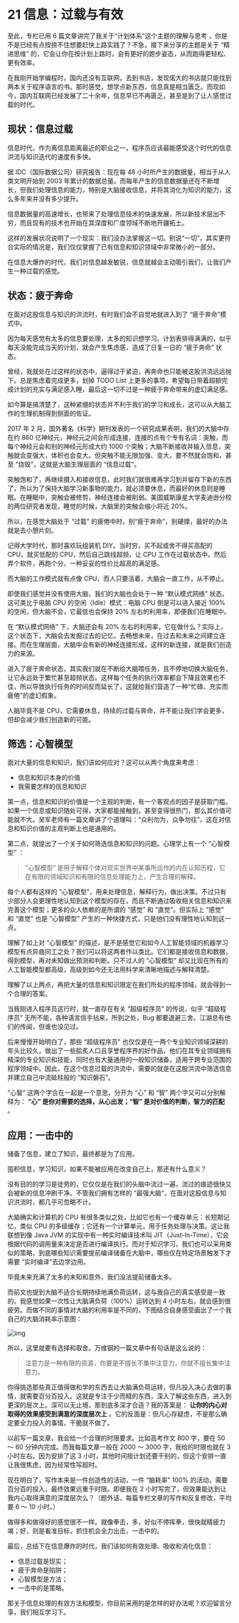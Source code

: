 # 21 信息：过载与有效

至此，专栏已用 6 篇文章讲完了我关于“计划体系”这个主题的理解与思考 ，你是不是已经有点按捺不住想要赶快上路实践了？不急，接下来分享的主题是关于 “精进思维” 的，它会让你在按计划上路时，会有更好的跑步姿态，从而跑得更轻松、更有效率。

在我刚开始学编程时，国内还没有互联网，去到书店，发现偌大的书店就只能找到两本关于程序语言的书。那时感觉，想学点新东西，信息真是相当匮乏。而现如今，国内互联网已经发展了二十余年，信息早已不再匮乏，甚至是到了让人感觉过载的时代。

## 现状：信息过载

信息时代，作为离信息距离最近的职业之一，程序员应该最能感受这个时代的信息洪流与知识迭代的速度有多快。

据 IDC（国际数据公司）研究报告：现在每 48 小时所产生的数据量，相当于从人类文明开始到 2003 年累计的数据总量。而每年产生的信息数据量还在不断增长，但我们处理信息的能力，特别是大脑接收信息，并将其消化为知识的能力，这么多年来并没有多少提升。

信息数据量的高速增长，也带来了处理信息技术的快速发展，所以新技术层出不穷，而且现有的技术也开始在其深度和广度领域不断地开疆拓土。

这样的发展状况说明了一个现实：我们没办法掌握这一切。别说“一切”，其实更符合实际的情况是，我们仅仅掌握了已有信息和知识领域中非常微小的一部分。

在信息大爆炸的时代，我们对信息越发敏锐，信息就越会主动吸引我们，让我们产生一种过载的感觉。

## 状态：疲于奔命

在面对这股信息与知识的洪流时，有时我们会不自觉地就进入到了 “疲于奔命”模式中。

因为每天感觉有太多的信息要处理，太多的知识想学习。计划表排得满满的，似乎每天没能完成当天的计划，就会产生焦虑感，造成了日复一日的 “疲于奔命” 状态。

曾经，我就处在过这样的状态中，逼得过于紧迫，再奔命也只能被这股洪流远远抛下。总是焦虑着完成更多，划掉 TODO List 上更多的事项，希望每日带着超额完成计划的充实与满足感入睡，最后这一切不过是一种疲于奔命带来的虚幻满足感。

如今算是搞清楚了，这种紧绷的状态并不利于我们的学习和成长，这可以从大脑工作的生理机制得到侧面的佐证。

2017 年 2 月，国外著名《科学》期刊发表的一个研究成果表明，我们的大脑中存在约 860 亿神经元，神经元之间会形成连接，连接的点有个专有名词：突触，而每个神经元会和别的神经元形成大约 1000 个突触；大脑不断接收并输入信息，突触就会变强大，体积也会变大。但突触不能无限加强、变大，要不然就会饱和，甚至 “烧毁”，这就是大脑生理层面的 “信息过载”。

突触饱和了，再继续摄入和接收信息，此时我们就很难再学习到并留存下新的东西了，所以为了保持大脑学习新事物的能力，就必须要休息，而最好的休息则是睡眠。在睡眠中，突触会被修剪，神经连接会被削弱。美国威斯康星大学麦迪逊分校的两位研究者发现，睡觉的时候，大脑里的突触会缩小将近 20%。

所以，在感觉大脑处于 “过载” 的疲倦中时，别“疲于奔命”，别硬撑，最好的办法就是去小憩片刻。

记得大学时代，那时喜欢玩组装机 DIY。当时穷，买不起或舍不得买高配的 CPU，就买低配的 CPU，然后自己跳线超频，让 CPU 工作在过载状态中。然后弄个软件，再跑个分，一种妥妥的性价比超高的满足感。

而大脑的工作模式就有点像 CPU，而人只要活着，大脑会一直工作，从不停止。

即使我们感觉并没有使用大脑，我们的大脑也会处于一种 “默认模式网络” 状态。这可类比于电脑 CPU 的空闲（Idle）模式：电脑 CPU 倒是可以进入接近 100% 的空闲，但大脑不会，它最低也会保持 20% 左右的利用率，即便我们在睡眠中。

在 “默认模式网络” 下，大脑还会有 20% 左右的利用率，它在做什么？实际上，这个状态下，大脑会去发掘过去的记忆，去畅想未来，在过去和未来之间建立连接。而在生理层面，大脑中会有新的神经连接形成，这样的新连接，就是我们创造力的来源。

进入了疲于奔命状态，其实我们就在不断给大脑喂任务，且不停地切换大脑任务，让它永远处于繁忙甚至超频状态。这样每个任务的执行效率都会下降且效果也不佳，所以导致执行任务的时间反而延长了，这就给我们营造了一种“忙碌、充实而疲倦”的虚幻假象。

人脑毕竟不是 CPU，它需要休息，持续的过载与奔命，并不能让我们学会更多，但却会减少我们创造新的可能。

## 筛选：心智模型

面对大量的信息和知识，我们该如何应对？这可以从两个角度来考虑：

- 信息和知识本身的价值
- 我需要怎样的信息和知识

第一点，信息和知识的价值是一个主观的判断，有一个客观点的因子是获取门槛。如果一个信息或知识随处可得，大家都能接触到，甚至变得很热门，那么其价值可能就不大。吴军老师有一篇文章讲了个道理叫：“众利勿为，众争勿往”，这在对信息和知识价值的主观判断上也是通用的。

第二点，就提出了一个关于如何筛选信息和知识的问题。心理学上有一个 “心智模型” ：

> “心智模型” 是用于解释个体对现实世界中某事所运作的内在认知历程，它在有限的领域知识和有限的信息处理能力上，产生合理的解释。

每个人都有这样的 “心智模型”，用来处理信息，解释行为，做出决策。不过只有少部分人会更理性地认知到这个模型的存在，而且不断通过吸收相关信息和知识来完善这个模型；更多的众人依赖的是所谓的 “感觉” 和 “直觉”。但实际上 “感觉” 和 “直觉” 也是 “心智模型” 产生的一种快捷方式，只是他们没有理性地认知到这一点。

理解了如上对 “心智模型” 的描述，是不是感觉它和如今人工智能领域的机器学习模型有点异曲同工之处？我们可以将这两者作以类比。它们都是接收信息和数据，得到模型，再对未知做出预测和判断。只不过人的 “心智模型” 却又比现在所有的人工智能模型都高级，高级到如今还无法用科学来清晰地描述与解释清楚。

理解了以上两点，再把大量的信息和知识限定在我们所处的程序领域，就会得到一个合理的答案。

当我刚进入程序员这行时，就一直存在有关 “超级程序员” 的传说，似乎 “超级程序员” 无所不能，各种语言信手拈来，所到之处，Bug 都要退避三舍。江湖总有他们的传闻，但谁也没见过。

后来慢慢开始明白了，那些 “超级程序员” 也仅仅是在一两个专业知识领域深耕的年头比较久，做出了一些脍炙人口且享誉程序界的好作品，他们在其专业领域拥有精深的专业知识和技能，同时也有大量通用的一般知识储备，适用于跨专业范围的程序领域中。因此，在这个信息过载的洪流中，需要的就是在这股洪流中筛选信息并建立自己中流砥柱般的 “知识磐石”。

“心智” 这两个字合在一起是一个意思，分开为 “心” 和 “智” 两个字又可以分别解释为： **“心” 是你对需要的选择，从心出发；“智” 是对价值的判断，智力的匹配** 。

## 应用：一击中的

储备了信息，建立了知识，最终都是为了应用。

囤积信息，学习知识，如果不能被应用在改变自己上，那还有什么意义？

没有目的的学习是徒劳的，它仅仅是在我们的头脑中流过一遍，流过的痕迹很快又会被新的信息冲刷干净。不管我们拥有怎样的 “最强大脑”，在面对这股信息与知识洪流时，都几乎可忽略不计。

大脑确实和计算机的 CPU 有很多类似之处，比如它也有一个缓存单元：长短期记忆，类似 CPU 的多级缓存；它还有一个计算单元，用于任务处理与决策。这让我联想到像 Java JVM 的实现中有一种实时编译技术叫 JIT（Just-In-Time），它会根据代码的调用量来决定是否进行编译执行。而对于知识学习，我们也可以采用类似的策略，到底哪些知识需要提前编译储备在大脑中，哪些仅在特定场景触发下才需要 “实时编译”去边学边用。

毕竟未来充满了太多的未知和意外，我们没法提前储备太多。

而前文也提到大脑不适合长期持续地满负荷运转，这与我自己的真实感受是一致的。我感觉如果一次性让大脑满负荷（100%）运转达到 4 小时左右，就会感到很疲劳。而做不同的事情对大脑的利用率是不同的，下图结合自身感受画出了一个我自己的大脑消耗率示意图：

![img](assets/a5c64ac7e7b9392993a40147ef5550bf.png)

所以，这里就要有选择和取舍。万维钢的一篇文章中有句话是这么说的：

> 注意力是一种有限的资源，你要是不擅长不集中注意力，你就不擅长集中注意力。

你得挑选那些真正值得做和学的东西去让大脑满负荷运转，但凡投入决心去做的事情，就需要百分百投入。这就是专注于少而精的东西，深入了解这些东西，进入到更深的层次上。深可以无止境，那到底多深才合适？我的答案是： **让你的内心对取得的效果感受到满意的深度层次上** 。它的反面是：但凡心存疑虑，不是那么确定要全力投入的事情，干脆就不做了。

以前写一篇文章，我会给一个合理的时限要求。比如高考作文 800 字，要在 50 ～ 60 分钟内完成。而我每篇文章一般在 2000 ～ 3000 字，我给的时限也就在 3 小时左右。因为安排了这 3 小时，其他时间按计划还要干别的，但这个安排一直让我很焦虑，因为经常性写超时。

现在明白了，写作本来是一件创造性的活动，一件 “脑耗率” 100% 的活动，需要百分百的投入，最终效果远重于时限。即便我在 2 小时写完了，但效果能达到让我内心取得满意的深度层次么？（题外话，每篇专栏文章的写作和反复修改，平均要 6 ～ 10 小时。）

做得多和做得好的感觉很不一样。就像拳击，多，好似不停挥拳，很快就精疲力竭；好，则是看准目标，抓住机会全力出击，一击中的。

最后，总结下在信息爆炸的时代，我们该如何有效处理、吸收和消化信息：

- 信息过载是现实；
- 疲于奔命是陷阱；
- 心智模型是方法；
- 一击中的是策略。

那关于信息处理的有效方法和模型，你目前采用的是怎样的好办法呢？欢迎留言分享，我们相互学习下。
